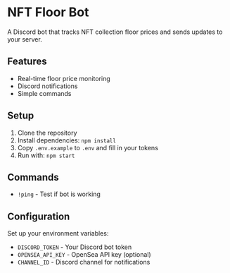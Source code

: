 # NFT Floor Bot

A Discord bot that tracks NFT collection floor prices and sends updates to your server.

## Features

- Real-time floor price monitoring
- Discord notifications
- Simple commands

## Setup

1. Clone the repository
2. Install dependencies: `npm install`
3. Copy `.env.example` to `.env` and fill in your tokens
4. Run with: `npm start`

## Commands

- `!ping` - Test if bot is working

## Configuration

Set up your environment variables:
- `DISCORD_TOKEN` - Your Discord bot token
- `OPENSEA_API_KEY` - OpenSea API key (optional)
- `CHANNEL_ID` - Discord channel for notifications